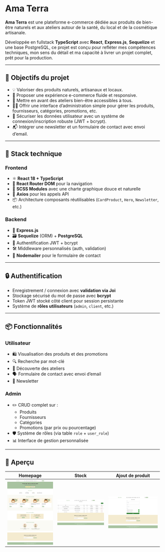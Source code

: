 # Ama Terra

**Ama Terra** est une plateforme e-commerce dédiée aux produits de bien-être naturels et aux ateliers autour de la santé, du local et de la cosmétique artisanale.

Développée en fullstack **TypeScript** avec **React**, **Express.js**, **Sequelize** et une base PostgreSQL, ce projet est conçu pour refléter mes compétences techniques, mon sens du détail et ma capacité à livrer un projet complet, prêt pour la production.

---

## 🎯 Objectifs du projet

- 💡 Valoriser des produits naturels, artisanaux et locaux.
- 🛒 Proposer une expérience e-commerce fluide et responsive.
- 📆 Mettre en avant des ateliers bien-être accessibles à tous.
- 🧑‍💼 Offrir une interface d’administration simple pour gérer les produits, fournisseurs, catégories, promotions, etc.
- 🔐 Sécuriser les données utilisateur avec un système de connexion/inscription robuste (JWT + bcrypt).
- 📬 Intégrer une newsletter et un formulaire de contact avec envoi d’email.

---

## 🚀 Stack technique

### Frontend
- ⚛️ **React 18 + TypeScript**
- 🧩 **React Router DOM** pour la navigation
- 🎨 **SCSS Modules** avec une charte graphique douce et naturelle
- 🧠 **Axios** pour les appels API
- 📦 Architecture composants réutilisables (`CardProduct`, `Hero`, `Newsletter`, etc.)

### Backend
- 🚂 **Express.js**
- 🗃️ **Sequelize** (ORM) + **PostgreSQL**
- 🔐 Authentification JWT + bcrypt
- 🛠️ Middleware personnalisés (auth, validation)
- 📨 **Nodemailer** pour le formulaire de contact

---

## 🔒 Authentification

- Enregistrement / connexion avec **validation via Joi**
- Stockage sécurisé du mot de passe avec **bcrypt**
- Token JWT stocké côté client pour session persistante
- Système de **rôles utilisateurs** (`admin`, `client`, etc.)

---

## 📦 Fonctionnalités

### Utilisateur
- 🛍️ Visualisation des produits et des promotions
- 🔍 Recherche par mot-clé
- 🧘 Découverte des ateliers
- 🗣️ Formulaire de contact avec envoi d’email
- 📨 Newsletter

### Admin
- ✏️ CRUD complet sur :
  - Produits
  - Fournisseurs
  - Catégories
  - Promotions (par prix ou pourcentage)
- 🛡️ Système de rôles (via table `role` + `user_role`)
- 📊 Interface de gestion personnalisée

---

## 📸 Aperçu

| Homepage | Stock | Ajout de produit |
|---------|-----------|------------------|
| ![](./Frontend/src/assets/homepage.png) | ![](./Frontend/src/assets/stock-admin.png) | ![](./Frontend/src/assets/addProduct.png) |

